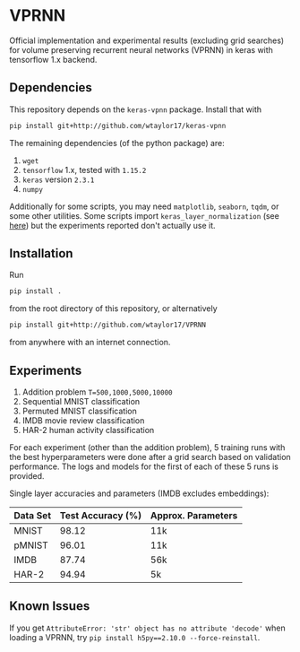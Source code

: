 # VPRNN
Official implementation and experimental results (excluding grid searches) for volume preserving recurrent neural networks (VPRNN) in keras with tensorflow 1.x backend.

## Dependencies
This repository depends on the `keras-vpnn` package. Install that with
```bash
pip install git+http://github.com/wtaylor17/keras-vpnn
```
The remaining dependencies (of the python package) are:
1. `wget`
2. `tensorflow` 1.x, tested with `1.15.2`
3. `keras` version `2.3.1`
4. `numpy`

Additionally for some scripts, you may need `matplotlib`, `seaborn`, `tqdm`, or some other utilities.
Some scripts import `keras_layer_normalization` (see [here](https://github.com/CyberZHG/keras-layer-normalization))
but the experiments reported don't actually use it.

## Installation
Run
```bash
pip install .
```
from the root directory of this repository, or alternatively
```bash
pip install git+http://github.com/wtaylor17/VPRNN
```
from anywhere with an internet connection.

## Experiments

1. Addition problem `T=500,1000,5000,10000`
2. Sequential MNIST classification
3. Permuted MNIST classification
4. IMDB movie review classification
5. HAR-2 human activity classification

For each experiment (other than the addition problem), 5 training runs with the best hyperparameters
were done after a grid search based on validation performance.
The logs and models for the first of each of these 5 runs is provided.

Single layer accuracies and parameters (IMDB excludes embeddings):

| Data Set | Test Accuracy (%) | Approx. Parameters |
|---|---|---|
| MNIST | 98.12 | 11k |
| pMNIST | 96.01 | 11k |
| IMDB | 87.74 | 56k |
| HAR-2 | 94.94 | 5k |

## Known Issues

If you get `AttributeError: 'str' object has no attribute 'decode'` when loading a VPRNN, try `pip install h5py==2.10.0 --force-reinstall`.
